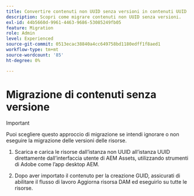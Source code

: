 ```yaml
---
title: Convertire contenuti non UUID senza versioni in contenuti UUID
description: Scopri come migrare contenuti non UUID senza versioni.
exl-id: 44b5660d-9961-4463-9686-53085249fb05
feature: Migration
role: Admin
level: Experienced
source-git-commit: 0513ecac38840a4cc649758bd1180edff1f8aed1
workflow-type: tm+mt
source-wordcount: '85'
ht-degree: 0%

---
```


# Migrazione di contenuti senza versione

>[!IMPORTANT]
>
> Puoi scegliere questo approccio di migrazione se intendi ignorare o non eseguire la migrazione delle versioni delle risorse.


1. Scarica e carica le risorse dall’istanza non UUID all’istanza UUID direttamente dall’interfaccia utente di AEM Assets, utilizzando strumenti di Adobe come l’app desktop AEM.

1. Dopo aver importato il contenuto per la creazione GUID, assicurati di abilitare il flusso di lavoro Aggiorna risorsa DAM ed eseguirlo su tutte le risorse.
